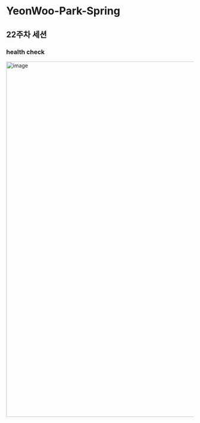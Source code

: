 # YeonWoo-Park-Spring

## 22주차 세션
### health check
<img width="953" alt="image" src="https://github.com/user-attachments/assets/6b3f2764-bc0c-41ce-af76-ba824ce00c5a">